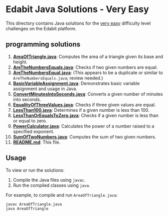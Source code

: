 # Edabit Java Solutions - Very Easy

This directory contains Java solutions for the [very easy](https://edabit.com/) difficulty level challenges on the Edabit platform.

## programming solutions

1. **[AreaOfTriangle.java](AreaOfTriangle.java)**: Computes the area of a triangle given its base and height.
2. **[AreTheNumbersEquals.java](AreTheNumbersEquals.java)**: Checks if two given numbers are equal.
3. **[AreTheNumbersEqual.java](AreTheNumbersEqual.java)**: (This appears to be a duplicate or similar to `AreTheNumbersEquals.java`; review needed.)
4. **[BasicVariableAssignment.java](BasicVariableAssignment.java)**: Demonstrates basic variable assignment and usage in Java.
5. **[ConvertMinutesIntoSeconds.java](ConvertMinutesIntoSeconds.java)**: Converts a given number of minutes into seconds.
6. **[EqualityOfThreeValues.java](EqualityOfThreeValues.java)**: Checks if three given values are equal.
7. **[LessThan100.java](LessThan100.java)**: Determines if a given number is less than 100.
8. **[LessThanOrEqualsToZero.java](LessThanOrEqualsToZero.java)**: Checks if a given number is less than or equal to zero.
9. **[PowerCalculator.java](PowerCalculator.java)**: Calculates the power of a number raised to a specified exponent.
10. **[SumOfTwoNumbers.java](SumOfTwoNumbers.java)**: Computes the sum of two given numbers.
11. **[README.md](README.md)**: This file.

## Usage

To view or run the solutions:
1. Compile the Java files using `javac`.
2. Run the compiled classes using `java`.

For example, to compile and run `AreaOfTriangle.java`:
```sh
javac AreaOfTriangle.java
java AreaOfTriangle
